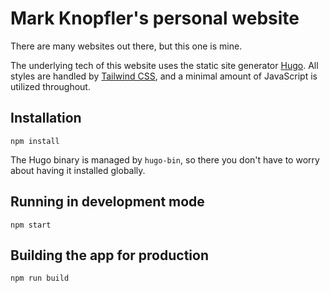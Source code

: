 # Mark Knopfler's personal website

There are many websites out there, but this one is mine. 

The underlying tech of this website uses the static site generator [Hugo](https://gohugo.io/). All styles are handled by [Tailwind CSS](https://tailwindcss.com), and a minimal amount of JavaScript is utilized throughout. 

## Installation
```shell
npm install
```
The Hugo binary is managed by `hugo-bin`, so there you don't have to worry about having it installed globally.

## Running in development mode
```shell
npm start
```

## Building the app for production
```shell
npm run build
```
